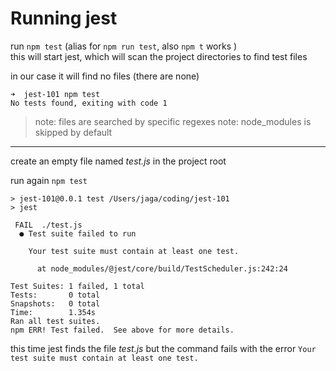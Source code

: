 # Running jest

run `npm test` (alias for `npm run test`, also `npm t` works )  
this will start jest, which will scan the project directories to find test files

in our case it will find no files (there are none)

```
➜  jest-101 npm test
No tests found, exiting with code 1
```

> note: files are searched by specific regexes
> note: node_modules is skipped by default

---

create an empty file named _test.js_ in the project root

run again `npm test`

```
> jest-101@0.0.1 test /Users/jaga/coding/jest-101
> jest

 FAIL  ./test.js
  ● Test suite failed to run

    Your test suite must contain at least one test.

      at node_modules/@jest/core/build/TestScheduler.js:242:24

Test Suites: 1 failed, 1 total
Tests:       0 total
Snapshots:   0 total
Time:        1.354s
Ran all test suites.
npm ERR! Test failed.  See above for more details.
```

this time jest finds the file _test.js_ but the command fails with the error `Your test suite must contain at least one test.`
